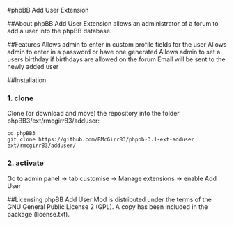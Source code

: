 #phpBB Add User Extension

##About
phpBB Add User Extension allows an administrator of a forum to add a user into the phpBB database.

##Features
Allows admin to enter in custom profile fields for the user
Allows admin to enter in a password or have one generated
Allows admin to set a users birthday if birthdays are allowed on the forum
Email will be sent to the newly added user


##Installation
### 1. clone
Clone (or download and move) the repository into the folder phpBB3/ext/rmcgirr83/adduser:

```
cd phpBB3
git clone https://github.com/RMcGirr83/phpbb-3.1-ext-adduser ext/rmcgirr83/adduser/
```

### 2. activate
Go to admin panel -> tab customise -> Manage extensions -> enable Add User

##Licensing
phpBB Add User Mod is distributed under the terms of the GNU General Public
License 2 (GPL). A copy has been included in the package (license.txt).